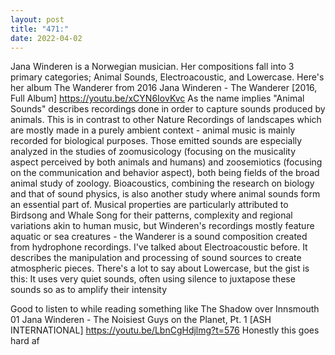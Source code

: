 ```yaml
---
layout: post
title: "471:"
date: 2022-04-02
---
```


Jana Winderen is a Norwegian musician. Her compositions fall into 3 primary categories; Animal Sounds, Electroacoustic, and Lowercase. Here's her album The Wanderer from 2016
 Jana Winderen - The Wanderer [2016, Full Album]
https://youtu.be/xCYN6IovKvc 
As the name implies "Animal Sounds" describes recordings done in order to capture sounds produced by animals. This is in contrast to other Nature Recordings of landscapes which are mostly made in a purely ambient context - animal music is mainly recorded for biological purposes. Those emitted sounds are especially analyzed in the studies of zoomusicology (focusing on the musicality aspect perceived by both animals and humans) and zoosemiotics (focusing on the communication and behavior aspect), both being fields of the broad animal study of zoology. Bioacoustics, combining the research on biology and that of sound physics, is also another study where animal sounds form an essential part of. Musical properties are particularly attributed to Birdsong and Whale Song for their patterns, complexity and regional variations akin to human music, but Winderen's recordings mostly feature aquatic or sea creatures - the Wanderer is a sound composition created from hydrophone recordings. I've talked about Electroacoustic before. It describes the manipulation and processing of sound sources to create atmospheric pieces. There's a lot to say about Lowercase, but the gist is this: It uses very quiet sounds, often using silence to juxtapose these sounds so as to amplify their intensity

Good to listen to while reading something like The Shadow over Innsmouth
 01 Jana Winderen - The Noisiest Guys on the Planet, Pt. 1 [ASH INTERNATIONAL]
https://youtu.be/LbnCgHdjlmg?t=576
 Honestly this goes hard af

